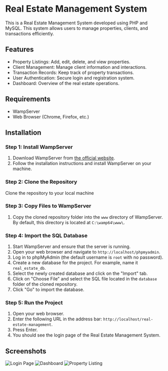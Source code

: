 # Real Estate Management System

This is a Real Estate Management System developed using PHP and MySQL. This system allows users to manage properties, clients, and transactions efficiently.

## Features

- Property Listings: Add, edit, delete, and view properties.
- Client Management: Manage client information and interactions.
- Transaction Records: Keep track of property transactions.
- User Authentication: Secure login and registration system.
- Dashboard: Overview of the real estate operations.

## Requirements

- WampServer
- Web Browser (Chrome, Firefox, etc.)

## Installation

### Step 1: Install WampServer

1. Download WampServer from [the official website](http://www.wampserver.com/en/).
2. Follow the installation instructions and install WampServer on your machine.

### Step 2: Clone the Repository

Clone the repository to your local machine

### Step 3: Copy Files to WampServer

1. Copy the cloned repository folder into the `www` directory of WampServer. By default, this directory is located at `C:\wamp64\www\`.

### Step 4: Import the SQL Database

1. Start WampServer and ensure that the server is running.
2. Open your web browser and navigate to `http://localhost/phpmyadmin`.
3. Log in to phpMyAdmin (the default username is `root` with no password).
4. Create a new database for the project. For example, name it `real_estate_db`.
5. Select the newly created database and click on the "Import" tab.
6. Click on "Choose File" and select the SQL file located in the `database` folder of the cloned repository.
7. Click "Go" to import the database.

### Step 5: Run the Project

1. Open your web browser.
2. Enter the following URL in the address bar: `http://localhost/real-estate-management`.
3. Press Enter.
4. You should see the login page of the Real Estate Management System.

## Screenshots
![Login Page](screenshots/login_page.png)
![Dashboard](screenshots/dashboard.png)
![Property Listing](screenshots/property_listing.png)


